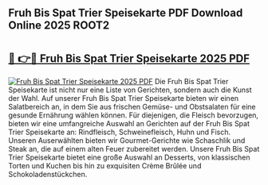 ## Fruh Bis Spat Trier Speisekarte PDF Download Online 2025 ROOT2

# <h2><a href="http://gcbnq84.nevu.top/?p=Fruh+Bis+Spat+Trier+Speisekarte">🔗 👉🔴 Fruh Bis Spat Trier Speisekarte 2025 PDF</a></h2>

[![Fruh Bis Spat Trier Speisekarte 2025 PDF](https://i.imgur.com/dBaPXMq.png)](http://gcbnq84.nevu.top/?p=Fruh+Bis+Spat+Trier+Speisekarte)
Die Fruh Bis Spat Trier Speisekarte ist nicht nur eine Liste von Gerichten, sondern auch die Kunst der Wahl. Auf unserer Fruh Bis Spat Trier Speisekarte bieten wir einen Salatbereich an, in dem Sie aus frischen Gemüse- und Obstsalaten für eine gesunde Ernährung wählen können. Für diejenigen, die Fleisch bevorzugen, bieten wir eine umfangreiche Auswahl an Gerichten auf der Fruh Bis Spat Trier Speisekarte an: Rindfleisch, Schweinefleisch, Huhn und Fisch. Unseren Auserwählten bieten wir Gourmet-Gerichte wie Schaschlik und Steak an, die auf einem alten Feuer zubereitet werden. Unsere Fruh Bis Spat Trier Speisekarte bietet eine große Auswahl an Desserts, von klassischen Torten und Kuchen bis hin zu exquisiten Crème Brûlée und Schokoladenstückchen.
